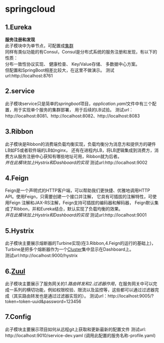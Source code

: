 # springcloud
## 1.Eureka
**服务注册和发现**  
此子模块中为单节点，可配置成[集群](https://juejin.im/post/5c8619b0e51d4510a06d3fe5)  
同样有类似功能的有Consul，Consul是分布式系统的服务注册和发现，有以下的性质：  
分布一致性协议实现、
健康检查、
Key/Value存储、
多数据中心方案。  
但配置和SpringBoot相差比较大，在这里不做演示。
测试url:http://localhost:8761

## 2.service
此子模块service只是简单的*springboot*项目，*application.yaml*文件中有三个配置，用于实现单个服务的集群部署，
用于后续的LB试验。
测试url：http://localhost:8081、http://localhost:8082、http://localhost:8083

## 3.Ribbon
此子模块是Ribbon的消费端负载均衡实现，负载均衡分为消息方和提供方的硬件LB如F5或者软件端的LB如nginx，
还有在进程内LB，将LB逻辑集成到消费方，消费方从服务注册中心获知有哪些地址可用，Ribbon就为后者。  
*并在此模块加上Hystrix和Dashboard的实现*
测试url:http://localhost:9002

## 4.Feign
Feign是一个声明式的HTTP客户端，可以帮助我们更快捷、优雅地调用HTTP API。使用Feign，只需要创建一个接口并注解，
它具有可插拔的注解特性，可使用Feign 注解和JAX-RS注解，Feign支持可插拔的编码器和解码器，
Feign默认集成了Ribbon，并和Eureka结合，默认实现了负载均衡的效果。  
*并在此模块加上Hystrix和Dashboard的实现*
测试url:http://localhost:9001

## 5.Hystrix
此子模块主要展示熔断器的Turbine实现(在3.Ribbon,4.Feign的运行的基础上)，Turbine是把多个熔断器作为一个[Cluster](https://juejin.im/post/5c8a348f6fb9a049c644b86b#heading-7)集中显示在Dashboard上。  
测试url:http://localhost:9000/hystrix

## 6.[Zuul](http://www.ymq.io/2017/12/10/spring-cloud-zuul/)
此子模块主要展示了服务网关的*1.路由转发和2.过滤器作用*，在服务网关中可以完成一系列的横切功能，例如权限校验、限流以及监控等，这些都可以通过过滤器完成（其实路由转发也是通过过滤器实现的）。
测试url：http://localhost:9005/?token=token-uuid&password=123456

## 7.Config
此子模块主要展示项目如何从远程git上获取和更新最新的配置文件
测试url: http://localhost:9010/service-dev.yaml (调用此配置的服务名称-profile.yaml)